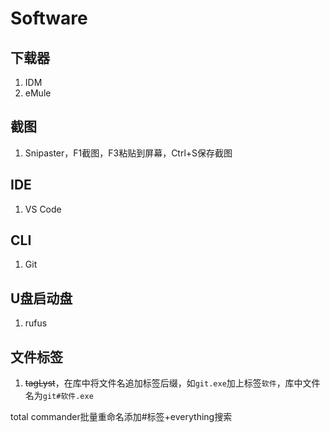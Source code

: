 # Software

## 下载器

1. IDM
2. eMule

## 截图

1. Snipaster，F1截图，F3粘贴到屏幕，Ctrl+S保存截图

## IDE

1. VS Code

## CLI

1. Git

## U盘启动盘

1. rufus

## 文件标签

1. ~~tagLyst~~，在库中将文件名追加标签后缀，如`git.exe`加上标签`软件`，库中文件名为`git#软件.exe`

total commander批量重命名添加#标签+everything搜索

